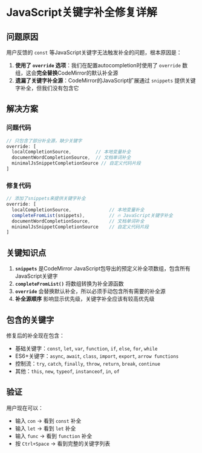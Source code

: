 # JavaScript关键字补全修复详解

## 问题原因

用户反馈的 `const` 等JavaScript关键字无法触发补全的问题，根本原因是：

1. **使用了 `override` 选项**：我们在配置autocompletion时使用了 `override` 数组，这会**完全替换**CodeMirror的默认补全源
2. **遗漏了关键字补全源**：CodeMirror的JavaScript扩展通过 `snippets` 提供关键字补全，但我们没有包含它

## 解决方案

### 问题代码
```typescript
// 只包含了部分补全源，缺少关键字
override: [
  localCompletionSource,         // 本地变量补全
  documentWordCompletionSource,  // 文档单词补全
  minimalJsSnippetCompletionSource // 自定义代码片段
]
```

### 修复代码
```typescript
// 添加了snippets来提供关键字补全
override: [
  localCompletionSource,              // 本地变量补全
  completeFromList(snippets),         // 🔥 JavaScript关键字补全
  documentWordCompletionSource,       // 文档单词补全
  minimalJsSnippetCompletionSource    // 自定义代码片段
]
```

## 关键知识点

1. **`snippets`** 是CodeMirror JavaScript包导出的预定义补全项数组，包含所有JavaScript关键字
2. **`completeFromList()`** 将数组转换为补全源函数
3. **`override`** 会替换默认补全，所以必须手动包含所有需要的补全源
4. **补全源顺序** 影响显示优先级，关键字补全应该有较高优先级

## 包含的关键字

修复后的补全现在包含：
- 基础关键字：`const`, `let`, `var`, `function`, `if`, `else`, `for`, `while`
- ES6+关键字：`async`, `await`, `class`, `import`, `export`, `arrow functions`
- 控制流：`try`, `catch`, `finally`, `throw`, `return`, `break`, `continue`
- 其他：`this`, `new`, `typeof`, `instanceof`, `in`, `of`

## 验证

用户现在可以：
- 输入 `con` → 看到 `const` 补全
- 输入 `let` → 看到 `let` 补全  
- 输入 `func` → 看到 `function` 补全
- 按 `Ctrl+Space` → 看到完整的关键字列表